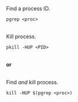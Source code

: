 Find a process ID.

`pgrep <proc>`
<br><br>

Kill process.

`pkill -HUP <PID>`
<br><br>

**or**
<br><br>

Find _and_ kill process.

`kill -HUP $(pgrep <proc>)`
